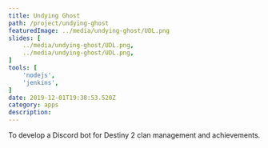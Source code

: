 ```yaml
---
title: Undying Ghost
path: /project/undying-ghost
featuredImage: ../media/undying-ghost/UDL.png
slides: [
    ../media/undying-ghost/UDL.png,
    ../media/undying-ghost/UDL.png,
]
tools: [
    'nodejs',
    'jenkins',
]
date: 2019-12-01T19:38:53.520Z
category: apps
description:
---
```

To develop a Discord bot for Destiny 2 clan management and achievements.
